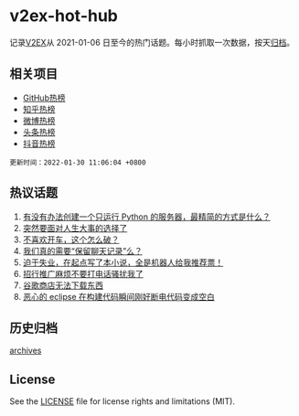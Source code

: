 # v2ex-hot-hub

 记录[V2EX](https://www.v2ex.com/)从 2021-01-06 日至今的热门话题。每小时抓取一次数据，按天[归档](archives)。
 
 ## 相关项目

- [GitHub热榜](https://github.com/snaildev/github-hot-hub)
- [知乎热榜](https://github.com/snaildev/zhihu-hot-hub)
- [微博热榜](https://github.com/snaildev/weibo-hot-hub)
- [头条热榜](https://github.com/snaildev/toutiao-hot-hub)
- [抖音热榜](https://github.com/snaildev/douyin-hot-hub)


 `更新时间：2022-01-30 11:06:04 +0800`

## 热议话题

1. [有没有办法创建一个只运行 Python 的服务器，最精简的方式是什么？](https://www.v2ex.com/t/831269)
1. [突然要面对人生大事的选择了](https://www.v2ex.com/t/831314)
1. [不喜欢开车，这个怎么破？](https://www.v2ex.com/t/831274)
1. [我们真的需要“保留聊天记录”么？](https://www.v2ex.com/t/831336)
1. [迫于失业，在起点写了本小说，全是机器人给我推荐票！](https://www.v2ex.com/t/831260)
1. [招行推广麻烦不要打电话骚扰我了](https://www.v2ex.com/t/831304)
1. [谷歌商店无法下载东西](https://www.v2ex.com/t/831254)
1. [恶心的 eclipse 在构建代码瞬间刚好断电代码变成空白](https://www.v2ex.com/t/831307)

## 历史归档

[archives](archives)

## License

See the [LICENSE](LICENSE) file for license rights and limitations (MIT).
